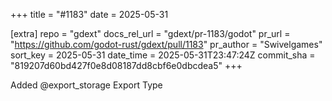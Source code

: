 +++
title = "#1183"
date = 2025-05-31

[extra]
repo = "gdext"
docs_rel_url = "gdext/pr-1183/godot"
pr_url = "https://github.com/godot-rust/gdext/pull/1183"
pr_author = "Swivelgames"
sort_key = 2025-05-31
date_time = 2025-05-31T23:47:24Z
commit_sha = "819207d60bd427f0e8d08187dd8cbf6e0dbcdea5"
+++

Added @export_storage Export Type
